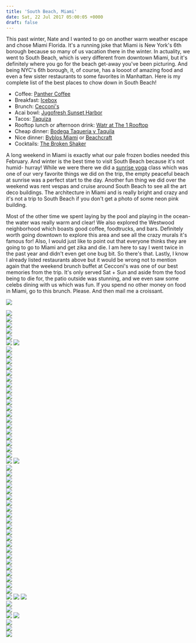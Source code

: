 ```yaml
---
title: 'South Beach, Miami'
date: Sat, 22 Jul 2017 05:00:05 +0000
draft: false
---
```


This past winter, Nate and I wanted to go on another warm weather escape and chose Miami Florida. It's a running joke that Miami is New York's 6th borough because so many of us vacation there in the winter. In actuality, we went to South Beach, which is very different from downtown Miami, but it's definitely where you go for the beach get-away you've been picturing. And being NYC's 6th borough, it, of course, has a loooot of amazing food and even a few sister restaurants to some favorites in Manhattan. Here is my complete list of the best places to chow down in South Beach!

- Coffee: [Panther Coffee](https://www.instagram.com/panthercoffee/?hl=en)
- Breakfast: [Icebox](https://www.instagram.com/theiceboxcafe/?hl=en)
- Brunch: [Cecconi's](https://www.instagram.com/cecconismiami/?hl=en)
- Acai bowl: [Jugofresh Sunset Harbor](https://www.instagram.com/jugofresh/?hl=en)
- Tacos: [Taquiza](https://www.instagram.com/taquizamiami/?hl=en)
- Rooftop lunch or afternoon drink: [Watr at The 1 Rooftop](https://www.instagram.com/1hotels/?hl=en)
- Cheap dinner: [Bodega Taqueria y Taquila](https://www.instagram.com/bodegasobe/?hl=en)
- Nice dinner: [Byblos Miami](https://www.instagram.com/byblosmiami/?hl=en) or [Beachcraft](https://www.instagram.com/beachcraftsobe/?hl=en)
- Cocktails: [The Broken Shaker](https://www.instagram.com/freehandhotels/)

A long weekend in Miami is exactly what our pale frozen bodies needed this February. And winter is the best time to visit South Beach because it's not humid- hurray! While we were there we did a [sunrise yoga](http://3rdstreetbeachyoga.com/3rdStreeBeachYoga.com/Home.html) class which was one of our very favorite things we did on the trip, the empty peaceful beach at sunrise was a perfect start to the day. Another fun thing we did over the weekend was rent vespas and cruise around South Beach to see all the art deco buildings. The architecture in Miami and is really bright and crazy and it's not a trip to South Beach if you don't get a photo of some neon pink building.

Most of the other time we spent laying by the pool and playing in the ocean- the water was really warm and clear! We also explored the Westwood neighborhood which boasts good coffee, foodtrucks, and bars. Definitely worth going downtown to explore this area and see all the crazy murals it's famous for! Also, I would just like to point out that everyone thinks they are going to go to Miami and get zika and die. I am here to say I went twice in the past year and didn't even get one bug bit. So there's that. Lastly, I know I already listed restaurants above but it would be wrong not to mention again that the weekend brunch buffet at Cecconi's was one of our best memories from the trip. It's only served Sat + Sun and aside from the food being to die for, the patio outside was stunning, and we even saw some celebs dining with us which was fun. If you spend no other money on food in Miami, go to this brunch. Please. And then mail me a croissant.

![](https://djh82r8xhqebh.cloudfront.net/uploads/2017/07/Miami_Blog-18.jpg) <div class="flex-ns mhn2-ns mb3"> <div class="ph2-ns w-50-ns">![](https://djh82r8xhqebh.cloudfront.net/uploads/2017/07/Miami_Blog-19.jpg)</div> <div class="ph2-ns w-50-ns">![](https://djh82r8xhqebh.cloudfront.net/uploads/2017/07/Miami_Blog-21.jpg)</div> </div> ![](https://djh82r8xhqebh.cloudfront.net/uploads/2017/07/Miami_Blog-23.jpg) <div class="flex-ns mhn2-ns mb3"> <div class="ph2-ns w-50-ns">![](https://djh82r8xhqebh.cloudfront.net/uploads/2017/07/Miami_Blog-22.jpg)</div> <div class="ph2-ns w-50-ns">![](https://djh82r8xhqebh.cloudfront.net/uploads/2017/07/Miami_Blog-24.jpg)</div> </div> ![](https://djh82r8xhqebh.cloudfront.net/uploads/2017/07/Miami_Blog-53.jpg) ![](https://djh82r8xhqebh.cloudfront.net/uploads/2017/07/Miami_Blog-44.jpg) <div class="flex-ns mhn2-ns mb3"> <div class="ph2-ns w-50-ns">![](https://djh82r8xhqebh.cloudfront.net/uploads/2017/07/Miami_Blog-37.jpg)</div> <div class="ph2-ns w-50-ns">![](https://djh82r8xhqebh.cloudfront.net/uploads/2017/07/Miami_Blog-43.jpg)</div> </div> ![](https://djh82r8xhqebh.cloudfront.net/uploads/2017/07/Miami_Blog-40.jpg) <div class="flex-ns mhn2-ns mb3"> <div class="ph2-ns w-50-ns">![](https://djh82r8xhqebh.cloudfront.net/uploads/2017/07/Miami_Blog-38.jpg)</div> <div class="ph2-ns w-50-ns">![](https://djh82r8xhqebh.cloudfront.net/uploads/2017/07/Miami_Blog-41.jpg)</div> </div> ![](https://djh82r8xhqebh.cloudfront.net/uploads/2017/07/Miami_Blog-39.jpg) <div class="flex-ns mhn2-ns mb3"> <div class="ph2-ns w-50-ns">![](https://djh82r8xhqebh.cloudfront.net/uploads/2017/07/Miami_Blog-42.jpg)</div> <div class="ph2-ns w-50-ns">![](https://djh82r8xhqebh.cloudfront.net/uploads/2017/07/Miami_Blog-45.jpg)</div> </div> ![](https://djh82r8xhqebh.cloudfront.net/uploads/2017/07/Miami_Blog-25.jpg) <div class="flex-ns mhn2-ns mb3"> <div class="ph2-ns w-50-ns">![](https://djh82r8xhqebh.cloudfront.net/uploads/2017/07/Miami_Blog-32.jpg)</div> <div class="ph2-ns w-50-ns">![](https://djh82r8xhqebh.cloudfront.net/uploads/2017/07/Miami_Blog-30.jpg)</div> </div> <div class="flex-ns mhn2-ns mb3"> <div class="ph2-ns w-50-ns">![](https://djh82r8xhqebh.cloudfront.net/uploads/2017/07/Miami_Blog-28.jpg)</div> <div class="ph2-ns w-50-ns">![](https://djh82r8xhqebh.cloudfront.net/uploads/2017/07/Miami_Blog-31.jpg)</div> </div> ![](https://djh82r8xhqebh.cloudfront.net/uploads/2017/07/Miami_Blog-27.jpg) <div class="flex-ns mhn2-ns mb3"> <div class="ph2-ns w-50-ns">![](https://djh82r8xhqebh.cloudfront.net/uploads/2017/07/Miami_Blog-36.jpg)</div> <div class="ph2-ns w-50-ns">![](https://djh82r8xhqebh.cloudfront.net/uploads/2017/07/Miami_Blog-33.jpg)</div> </div> ![](https://djh82r8xhqebh.cloudfront.net/uploads/2017/07/Miami_Blog-35.jpg) <div class="flex-ns mhn2-ns mb3"> <div class="ph2-ns w-50-ns">![](https://djh82r8xhqebh.cloudfront.net/uploads/2017/07/Miami_Blog-34.jpg)</div> <div class="ph2-ns w-50-ns">![](https://djh82r8xhqebh.cloudfront.net/uploads/2017/07/Miami_Blog-47.jpg)</div> </div> ![](https://djh82r8xhqebh.cloudfront.net/uploads/2017/07/Miami_Blog-46.jpg) ![](https://djh82r8xhqebh.cloudfront.net/uploads/2017/07/Miami_Blog-48.jpg) <div class="flex-ns mhn2-ns mb3"> <div class="ph2-ns w-50-ns">![](https://djh82r8xhqebh.cloudfront.net/uploads/2017/07/Miami_Blog-49.jpg)</div> <div class="ph2-ns w-50-ns">![](https://djh82r8xhqebh.cloudfront.net/uploads/2017/07/Miami_Blog-50.jpg)</div> </div> ![](https://djh82r8xhqebh.cloudfront.net/uploads/2017/07/Miami_Blog-56.jpg) <div class="flex-ns mhn2-ns mb3"> <div class="ph2-ns w-50-ns">![](https://djh82r8xhqebh.cloudfront.net/uploads/2017/07/Miami_Blog-51.jpg)</div> <div class="ph2-ns w-50-ns">![](https://djh82r8xhqebh.cloudfront.net/uploads/2017/07/Miami_Blog-55.jpg)</div> </div> ![](https://djh82r8xhqebh.cloudfront.net/uploads/2017/07/Miami_Blog-2.jpg) <div class="flex-ns mhn2-ns mb3"> <div class="ph2-ns w-50-ns">![](https://djh82r8xhqebh.cloudfront.net/uploads/2017/07/Miami_Blog-3.jpg)</div> <div class="ph2-ns w-50-ns">![](https://djh82r8xhqebh.cloudfront.net/uploads/2017/07/Miami_Blog-1.jpg)</div> </div> ![](https://djh82r8xhqebh.cloudfront.net/uploads/2017/07/Miami_Blog-6.jpg) <div class="flex-ns mhn2-ns mb3"> <div class="ph2-ns w-50-ns">![](https://djh82r8xhqebh.cloudfront.net/uploads/2017/07/Miami_Blog-4.jpg)</div> <div class="ph2-ns w-50-ns">![](https://djh82r8xhqebh.cloudfront.net/uploads/2017/07/Miami_Blog-5.jpg)</div> </div> <div class="flex-ns mhn2-ns mb3"> <div class="ph2-ns w-50-ns">![](https://djh82r8xhqebh.cloudfront.net/uploads/2017/07/Miami_Blog-7.jpg)</div> <div class="ph2-ns w-50-ns">![](https://djh82r8xhqebh.cloudfront.net/uploads/2017/07/Miami_Blog-8.jpg)</div> </div> ![](https://djh82r8xhqebh.cloudfront.net/uploads/2017/07/Miami_Blog-10.jpg) <div class="flex-ns mhn2-ns mb3"> <div class="ph2-ns w-50-ns">![](https://djh82r8xhqebh.cloudfront.net/uploads/2017/07/Miami_Blog-9.jpg)</div> <div class="ph2-ns w-50-ns">![](https://djh82r8xhqebh.cloudfront.net/uploads/2017/07/Miami_Blog-14.jpg)</div> </div> ![](https://djh82r8xhqebh.cloudfront.net/uploads/2017/07/Miami_Blog-11.jpg) <div class="flex-ns mhn2-ns mb3"> <div class="ph2-ns w-50-ns">![](https://djh82r8xhqebh.cloudfront.net/uploads/2017/07/Miami_Blog-13.jpg)</div> <div class="ph2-ns w-50-ns">![](https://djh82r8xhqebh.cloudfront.net/uploads/2017/07/Miami_Blog-12.jpg)</div> </div> ![](https://djh82r8xhqebh.cloudfront.net/uploads/2017/07/Miami_Blog-17.jpg) <div class="flex-ns mhn2-ns mb3"> <div class="ph2-ns w-50-ns">![](https://djh82r8xhqebh.cloudfront.net/uploads/2017/07/Miami_Blog-16.jpg)</div> <div class="ph2-ns w-50-ns">![](https://djh82r8xhqebh.cloudfront.net/uploads/2017/07/Miami_Blog-15.jpg)</div> </div> ![](https://djh82r8xhqebh.cloudfront.net/uploads/2017/07/Miami_Blog-58.jpg) ![](https://djh82r8xhqebh.cloudfront.net/uploads/2017/07/Miami_Blog-72.jpg) ![](https://djh82r8xhqebh.cloudfront.net/uploads/2017/07/Miami_Blog-64.jpg) <div class="flex-ns mhn2-ns mb3"> <div class="ph2-ns w-50-ns">![](https://djh82r8xhqebh.cloudfront.net/uploads/2017/07/Miami_Blog-66.jpg)</div> <div class="ph2-ns w-50-ns">![](https://djh82r8xhqebh.cloudfront.net/uploads/2017/07/Miami_Blog-74.jpg)</div> </div> ![](https://djh82r8xhqebh.cloudfront.net/uploads/2017/07/Miami_Blog-61.jpg) ![](https://djh82r8xhqebh.cloudfront.net/uploads/2017/07/Miami_Blog-68.jpg) <div class="flex-ns mhn2-ns mb3"> <div class="ph2-ns w-50-ns">![](https://djh82r8xhqebh.cloudfront.net/uploads/2017/07/Miami_Blog-65.jpg)</div> <div class="ph2-ns w-50-ns">![](https://djh82r8xhqebh.cloudfront.net/uploads/2017/07/Miami_Blog-70.jpg)</div> </div> ![](https://djh82r8xhqebh.cloudfront.net/uploads/2017/07/Miami_Blog-62.jpg)